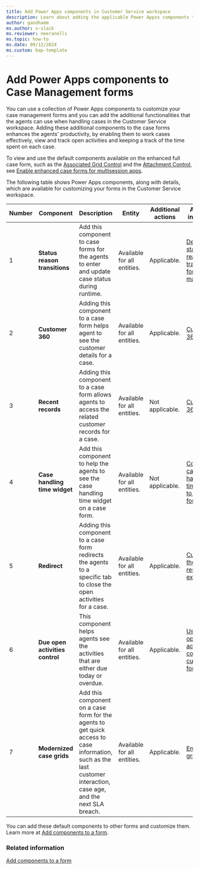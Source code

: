 ```yaml
---
title: Add Power Apps components in Customer Service workspace 
description: Learn about adding the applicable Power Appss components to Case Management forms.
author: gandhamm 
ms.author: v-slaik
ms.reviewer: neeranelli 
ms.topic: how-to 
ms.date: 09/12/2024
ms.custom: bap-template 
---
```


# Add Power Apps components to Case Management forms

You can use a collection of Power Apps components to customize your case management forms and you can add the additional functionalities that the agents can use when handling cases in the Customer Service workspace. Adding these additional components to the case forms enhances the agents' productivity, by enabling them to work cases effectively, view and track open activities and keeping a track of the time spent on each case.

To view and use the default components available on the enhanced full case form, such as the [Associated Grid Control](add-associated-grid-control.md) and the [Attachment Control](add-attachment-control.md), see [Enable enhanced case forms for multisession apps](case-enh-config.md). 

The following table shows Power Apps components, along with details, which are available for customizing your forms in the Customer Service workspace.

|Number |Component |Description |Entity |Additional actions |Additional information|
|-------|----------|------------|-------|-------------------|----------------------|
|1 |**Status reason transitions** | Add this component to case forms for the agents to enter and update case status during runtime. | Available for all entities. | Applicable. |[Define status reason transitions for case management](define-status-reason-transitions-case-management.md)|
|2 |**Customer 360** | Adding this component to a case form helps agent to see the customer details for a case. | Available for all entities. | Applicable. | [Customer 360](add-display-components-to-case-form.md)| 
|3 |**Recent records** |Adding this component to a case form allows agents to access the related customer records for a case. |Available for all entities. |Not applicable. |[Customer 360](add-display-components-to-case-form.md)|
|4 |**Case handling time widget** |Add this component to help the agents to see the case handling time widget on a case form. |Available for all entities. |Not applicable. |[Configure case handling time widget to case forms](add-case-handling-time.md)|  
|5 |**Redirect** |Adding this component to a case form redirects the agents to a specific tab to close the open activities for a case. |Available for all entities. |Applicable. |[Customize the case resolution experience](add-enhanced-case-management.md)|    
|6 |**Due open activities control** |This component helps agents see the activities that are either due today or overdue. |Available for all entities. |Applicable. |[Use the Due open activities control to customize forms](add-due-open-activities.md)|
|7 |**Modernized case grids** |Add this component on a case form for the agents to get quick access to case information, such as the last customer interaction, case age, and the next SLA breach. |Available for all entities. |Applicable. |[Enable case grids](enable-case-grids.md)|


You can add these default components to other forms and customize them. Learn more at [Add components to a form](/power-apps/maker/model-driven-apps/add-move-configure-or-delete-components-on-form).


### Related information

[Add components to a form](/power-apps/maker/model-driven-apps/add-move-configure-or-delete-components-on-form)